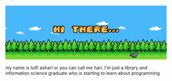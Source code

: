 <p align="center">
  <img src="hai there.gif" alt="animated" />
</p>




my name is lutfi ashari or you can call me hari. I'm just a library and information science graduate who is starting to learn about programming


